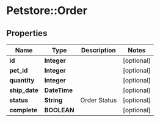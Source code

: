 # Petstore::Order

## Properties
Name | Type | Description | Notes
------------ | ------------- | ------------- | -------------
**id** | **Integer** |  | [optional] 
**pet_id** | **Integer** |  | [optional] 
**quantity** | **Integer** |  | [optional] 
**ship_date** | **DateTime** |  | [optional] 
**status** | **String** | Order Status | [optional] 
**complete** | **BOOLEAN** |  | [optional] 


